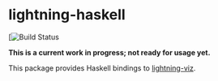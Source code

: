 # lightning-haskell

[![Build Status](https://travis-ci.org/cmoresid/lightning-haskell.svg?branch=master) 

**This is a current work in progress; not ready for usage yet.**  

This package provides Haskell bindings to
[lightning-viz](http://lightning-viz.org/).  
